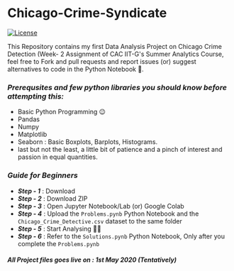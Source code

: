 # Chicago-Crime-Syndicate
[![License](http://img.shields.io/:license-mit-blue.svg?style=flat-square)](http://badges.mit-license.org) 

This Repository contains my first Data Analysis Project on Chicago Crime Detection (Week- 2 Assignment of CAC IIT-G's Summer Analytics Course, feel free to Fork and pull requests and report issues (or) suggest alternatives to code in the Python Notebook :notebook:. 


### ***Prerequsites and few python libraries you should know before attempting this:***
  - Basic Python Programming :wink:
  - Pandas 
  - Numpy
  - Matplotlib
  - Seaborn : Basic Boxplots, Barplots, Histograms.
  - last but not the least, a little bit of patience and a pinch of interest and passion in equal quantities.

### ***Guide for Beginners***
- ***Step - 1*** : Download 
- ***Step - 2*** : Download ZIP
- ***Step - 3*** : Open Jupyter Notebook/Lab (or) Google Colab
- ***Step - 4*** : Upload the `Problems.pynb` Python Notebook and the ``Chicago_Crime_Detective.csv`` dataset to the same folder
- ***Step - 5*** : Start Analysing 🔨🔨
- ***Step - 6*** : Refer to the `Solutions.pynb` Python Notebook, Only after you complete the `Problems.pynb`

#### _All Project files goes live on : 1st May 2020 (Tentatively)_
